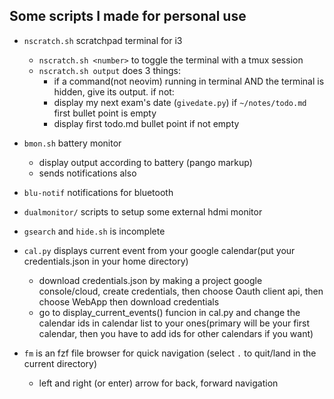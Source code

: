## Some scripts I made for personal use
- `nscratch.sh` scratchpad terminal for i3
  - `nscratch.sh <number>` to toggle the terminal with a tmux session
  - `nscratch.sh output` does 3 things:
    - if a command(not neovim) running in terminal AND the terminal is hidden, give its output. if not:
    - display my next exam's date (`givedate.py`) if `~/notes/todo.md` first bullet point is empty
    - display first todo.md bullet point if not empty

- `bmon.sh` battery monitor
  - display output according to battery (pango markup)
  - sends notifications also

- `blu-notif` notifications for bluetooth
- `dualmonitor/` scripts to setup some external hdmi monitor
- `gsearch` and `hide.sh` is incomplete
- `cal.py` displays current event from your google calendar(put your credentials.json in your home directory)
  - download credentials.json by making a project google console/cloud, create credentials, then choose Oauth client api, then choose WebApp then download credentials
  - go to display_current_events() funcion in cal.py and change the calendar ids in calendar list to your ones(primary will be your first calendar, then you have to add ids for other calendars if you want)
- `fm` is an fzf file browser for quick navigation (select `.` to quit/land in the current directory)
  - left and right (or enter) arrow for back, forward navigation
